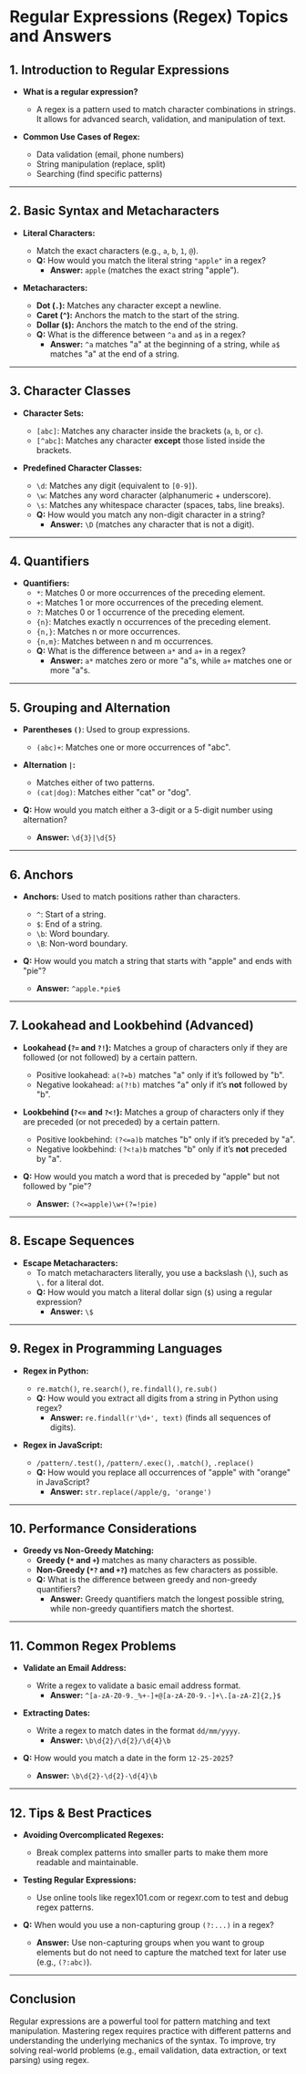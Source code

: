 # Regular Expressions (Regex) Topics and Answers

## 1. Introduction to Regular Expressions
- **What is a regular expression?**
  - A regex is a pattern used to match character combinations in strings. It allows for advanced search, validation, and manipulation of text.
  
- **Common Use Cases of Regex:**
  - Data validation (email, phone numbers)
  - String manipulation (replace, split)
  - Searching (find specific patterns)

---

## 2. Basic Syntax and Metacharacters
- **Literal Characters:**
  - Match the exact characters (e.g., `a`, `b`, `1`, `@`).
  - **Q:** How would you match the literal string `"apple"` in a regex?
    - **Answer:** `apple` (matches the exact string "apple").
  
- **Metacharacters:**
  - **Dot (`.`):** Matches any character except a newline.
  - **Caret (`^`):** Anchors the match to the start of the string.
  - **Dollar (`$`):** Anchors the match to the end of the string.
  - **Q:** What is the difference between `^a` and `a$` in a regex?
    - **Answer:** `^a` matches "a" at the beginning of a string, while `a$` matches "a" at the end of a string.

---

## 3. Character Classes
- **Character Sets:**
  - `[abc]`: Matches any character inside the brackets (`a`, `b`, or `c`).
  - `[^abc]`: Matches any character **except** those listed inside the brackets.
  
- **Predefined Character Classes:**
  - `\d`: Matches any digit (equivalent to `[0-9]`).
  - `\w`: Matches any word character (alphanumeric + underscore).
  - `\s`: Matches any whitespace character (spaces, tabs, line breaks).
  - **Q:** How would you match any non-digit character in a string?
    - **Answer:** `\D` (matches any character that is not a digit).

---

## 4. Quantifiers
- **Quantifiers:**
  - `*`: Matches 0 or more occurrences of the preceding element.
  - `+`: Matches 1 or more occurrences of the preceding element.
  - `?`: Matches 0 or 1 occurrence of the preceding element.
  - `{n}`: Matches exactly n occurrences of the preceding element.
  - `{n,}`: Matches n or more occurrences.
  - `{n,m}`: Matches between n and m occurrences.
  - **Q:** What is the difference between `a*` and `a+` in a regex?
    - **Answer:** `a*` matches zero or more "a"s, while `a+` matches one or more "a"s.

---

## 5. Grouping and Alternation
- **Parentheses `()`**: Used to group expressions.
  - `(abc)+`: Matches one or more occurrences of "abc".
  
- **Alternation `|`:**
  - Matches either of two patterns.
  - `(cat|dog)`: Matches either "cat" or "dog".
  
- **Q:** How would you match either a 3-digit or a 5-digit number using alternation?
  - **Answer:** `\d{3}|\d{5}`

---

## 6. Anchors
- **Anchors:** Used to match positions rather than characters.
  - `^`: Start of a string.
  - `$`: End of a string.
  - `\b`: Word boundary.
  - `\B`: Non-word boundary.
  
- **Q:** How would you match a string that starts with "apple" and ends with "pie"?
  - **Answer:** `^apple.*pie$`

---

## 7. Lookahead and Lookbehind (Advanced)
- **Lookahead (`?=` and `?!`):** Matches a group of characters only if they are followed (or not followed) by a certain pattern.
  - Positive lookahead: `a(?=b)` matches "a" only if it’s followed by "b".
  - Negative lookahead: `a(?!b)` matches "a" only if it’s **not** followed by "b".
  
- **Lookbehind (`?<=` and `?<!`):** Matches a group of characters only if they are preceded (or not preceded) by a certain pattern.
  - Positive lookbehind: `(?<=a)b` matches "b" only if it’s preceded by "a".
  - Negative lookbehind: `(?<!a)b` matches "b" only if it’s **not** preceded by "a".

- **Q:** How would you match a word that is preceded by "apple" but not followed by "pie"?
  - **Answer:** `(?<=apple)\w+(?=!pie)`

---

## 8. Escape Sequences
- **Escape Metacharacters:**
  - To match metacharacters literally, you use a backslash (`\`), such as `\.` for a literal dot.
  - **Q:** How would you match a literal dollar sign (`$`) using a regular expression?
    - **Answer:** `\$`

---

## 9. Regex in Programming Languages
- **Regex in Python:**
  - `re.match()`, `re.search()`, `re.findall()`, `re.sub()`
  - **Q:** How would you extract all digits from a string in Python using regex?
    - **Answer:** `re.findall(r'\d+', text)` (finds all sequences of digits).

- **Regex in JavaScript:**
  - `/pattern/.test()`, `/pattern/.exec()`, `.match()`, `.replace()`
  - **Q:** How would you replace all occurrences of "apple" with "orange" in JavaScript?
    - **Answer:** `str.replace(/apple/g, 'orange')`

---

## 10. Performance Considerations
- **Greedy vs Non-Greedy Matching:**
  - **Greedy (`*` and `+`)** matches as many characters as possible.
  - **Non-Greedy (`*?` and `+?`)** matches as few characters as possible.
  - **Q:** What is the difference between greedy and non-greedy quantifiers?
    - **Answer:** Greedy quantifiers match the longest possible string, while non-greedy quantifiers match the shortest.

---

## 11. Common Regex Problems
- **Validate an Email Address:**
  - Write a regex to validate a basic email address format.
    - **Answer:** `^[a-zA-Z0-9._%+-]+@[a-zA-Z0-9.-]+\.[a-zA-Z]{2,}$`
  
- **Extracting Dates:**
  - Write a regex to match dates in the format `dd/mm/yyyy`.
    - **Answer:** `\b\d{2}/\d{2}/\d{4}\b`

- **Q:** How would you match a date in the form `12-25-2025`?
  - **Answer:** `\b\d{2}-\d{2}-\d{4}\b`

---

## 12. Tips & Best Practices
- **Avoiding Overcomplicated Regexes:**
  - Break complex patterns into smaller parts to make them more readable and maintainable.
  
- **Testing Regular Expressions:**
  - Use online tools like regex101.com or regexr.com to test and debug regex patterns.
  
- **Q:** When would you use a non-capturing group `(?:...)` in a regex?
  - **Answer:** Use non-capturing groups when you want to group elements but do not need to capture the matched text for later use (e.g., `(?:abc)`).

---

## Conclusion
Regular expressions are a powerful tool for pattern matching and text manipulation. Mastering regex requires practice with different patterns and understanding the underlying mechanics of the syntax. To improve, try solving real-world problems (e.g., email validation, data extraction, or text parsing) using regex.
